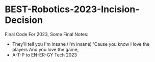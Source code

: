 # BEST-Robotics-2023-Incision-Decision
Final Code For 2023, Some Final Notes:
 - They'll tell you I'm insane (I'm insane) 'Cause you know I love the players And you love the game,
 - A-T-P to EN-ER-GY
Tech 2023

